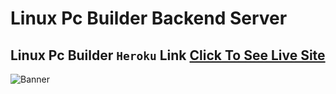 # Linux Pc Builder Backend Server

## Linux Pc Builder `Heroku` Link [Click To See Live Site](https://linux-pc-builder-backend.herokuapp.com/)

![Banner](https://i.ibb.co/M7p1XSD/Screenshot-1.png)
